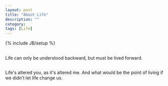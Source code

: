 ```yaml
---
layout: post
title: "About Life"
description: ""
category: 
tags: [Life]
---
```

{% include JB/setup %}

##
Life can only be understood backward, but must be lived forward.

##
Life's altered you, as it's altered me. And what would be the point of living if we didn't let life change us. 